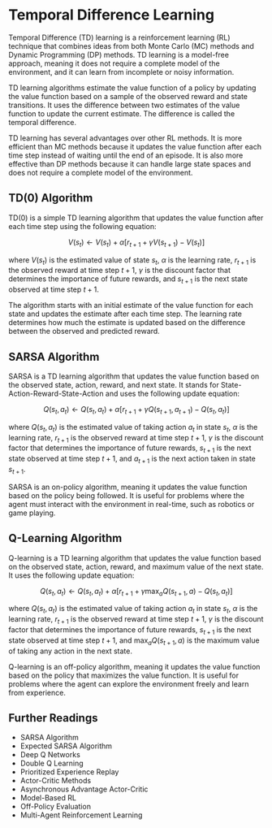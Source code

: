 # Temporal Difference Learning

Temporal Difference (TD) learning is a reinforcement learning (RL) technique that combines ideas from both Monte Carlo (MC) methods and Dynamic Programming (DP) methods. TD learning is a model-free approach, meaning it does not require a complete model of the environment, and it can learn from incomplete or noisy information.

TD learning algorithms estimate the value function of a policy by updating the value function based on a sample of the observed reward and state transitions. It uses the difference between two estimates of the value function to update the current estimate. The difference is called the temporal difference.

TD learning has several advantages over other RL methods. It is more efficient than MC methods because it updates the value function after each time step instead of waiting until the end of an episode. It is also more effective than DP methods because it can handle large state spaces and does not require a complete model of the environment.

## TD(0) Algorithm

TD(0) is a simple TD learning algorithm that updates the value function after each time step using the following equation:

$$V(s_t) \leftarrow V(s_t) + \alpha[r_{t+1} + \gamma V(s_{t+1}) - V(s_t)]$$

where $V(s_t)$ is the estimated value of state $s_t$, $\alpha$ is the learning rate, $r_{t+1}$ is the observed reward at time step $t+1$, $\gamma$ is the discount factor that determines the importance of future rewards, and $s_{t+1}$ is the next state observed at time step $t+1$.

The algorithm starts with an initial estimate of the value function for each state and updates the estimate after each time step. The learning rate determines how much the estimate is updated based on the difference between the observed and predicted reward.

## SARSA Algorithm

SARSA is a TD learning algorithm that updates the value function based on the observed state, action, reward, and next state. It stands for State-Action-Reward-State-Action and uses the following update equation:

$$Q(s_t, a_t) \leftarrow Q(s_t, a_t) + \alpha[r_{t+1} + \gamma Q(s_{t+1}, a_{t+1}) - Q(s_t, a_t)]$$

where $Q(s_t, a_t)$ is the estimated value of taking action $a_t$ in state $s_t$, $\alpha$ is the learning rate, $r_{t+1}$ is the observed reward at time step $t+1$, $\gamma$ is the discount factor that determines the importance of future rewards, $s_{t+1}$ is the next state observed at time step $t+1$, and $a_{t+1}$ is the next action taken in state $s_{t+1}$.

SARSA is an on-policy algorithm, meaning it updates the value function based on the policy being followed. It is useful for problems where the agent must interact with the environment in real-time, such as robotics or game playing.

## Q-Learning Algorithm

Q-learning is a TD learning algorithm that updates the value function based on the observed state, action, reward, and maximum value of the next state. It uses the following update equation:

$$Q(s_t, a_t) \leftarrow Q(s_t, a_t) + \alpha[r_{t+1} + \gamma \max_{a} Q(s_{t+1}, a) - Q(s_t, a_t)]$$

where $Q(s_t, a_t)$ is the estimated value of taking action $a_t$ in state $s_t$, $\alpha$ is the learning rate, $r_{t+1}$ is the observed reward at time step $t+1$, $\gamma$ is the discount factor that determines the importance of future rewards, $s_{t+1}$ is the next state observed at time step $t+1$, and $\max_{a} Q(s_{t+1}, a)$ is the maximum value of taking any action in the next state.

Q-learning is an off-policy algorithm, meaning it updates the value function based on the policy that maximizes the value function. It is useful for problems where the agent can explore the environment freely and learn from experience.

## Further Readings

- SARSA Algorithm
- Expected SARSA Algorithm
- Deep Q Networks
- Double Q Learning
- Prioritized Experience Replay
- Actor-Critic Methods
- Asynchronous Advantage Actor-Critic
- Model-Based RL
- Off-Policy Evaluation
- Multi-Agent Reinforcement Learning
